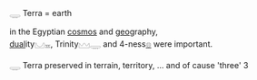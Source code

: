 𓇾 Terra = earth  

in the Egyptian [cosmos](cosmos) and [geo](𓅐)graphy,  
[dual](Dual)ity𓈋𓈇, Trinity𓈉𓇾 and 4-ness[𓊖](𓊖) were important.  

𓇾 Terra preserved in terrain, territory, … and of cause 'three' 3  
